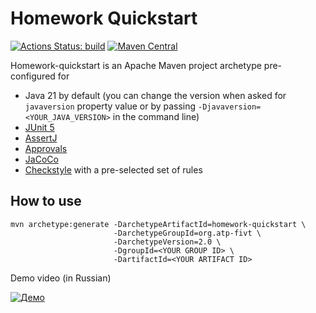 # Homework Quickstart

[![Actions Status: build](https://github.com/atp-mipt/homework-quickstart/workflows/build/badge.svg)](https://github.com/atp-mipt/homework-quickstart/actions?query=workflow%3A"build")
[![Maven Central](https://maven-badges.herokuapp.com/maven-central/org.atp-fivt/homework-quickstart/badge.svg)](https://maven-badges.herokuapp.com/maven-central/org.atp-fivt/homework-quickstart)

Homework-quickstart is an Apache Maven project archetype pre-configured for 

* Java 21 by default (you can change the version when asked for `javaversion` property value or
  by passing `-Djavaversion=<YOUR_JAVA_VERSION>` in the command line)
* [JUnit 5](https://junit.org/junit5/)
* [AssertJ](https://assertj.github.io/doc/)
* [Approvals](https://github.com/approvals/approvaltests.java)
* [JaCoCo](https://www.eclemma.org/jacoco/)
* [Checkstyle](https://checkstyle.sourceforge.io/) with a pre-selected set of rules

## How to use

```
mvn archetype:generate -DarchetypeArtifactId=homework-quickstart \
                       -DarchetypeGroupId=org.atp-fivt \
                       -DarchetypeVersion=2.0 \
                       -DgroupId=<YOUR GROUP ID> \ 
                       -DartifactId=<YOUR ARTIFACT ID>
```

Demo video (in Russian)

[![Демо](https://img.youtube.com/vi/K0pEIyKCUug/0.jpg)](https://www.youtube.com/watch?v=K0pEIyKCUug)
